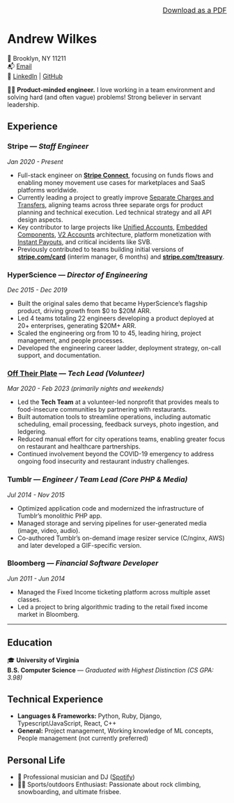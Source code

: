 <div style="text-align:right;font-size:16px">
  <a href="Andrew-Wilkes-Resume.pdf" class="btn" download>Download as a PDF</a>
</div>

# Andrew Wilkes

📍 Brooklyn, NY 11211  
📬 [Email](mailto:work.with.wilkes@gmail.com)  
🔗 [LinkedIn](https://www.linkedin.com/in/ajwilkes/) | [GitHub](https://github.com/wilkesybear)


🧑‍💻 **Product-minded engineer.** I love working in a team environment and solving hard (and often vague) problems! Strong believer in servant leadership.  

## Experience

### **Stripe** — *Staff Engineer*  
*Jan 2020 - Present*  
- Full-stack engineer on [**Stripe Connect**](https://stripe.com/connect), focusing on funds flows and enabling money movement use cases for marketplaces and SaaS platforms worldwide.
- Currently leading a project to greatly improve [Separate Charges and Transfers](https://docs.stripe.com/connect/separate-charges-and-transfers), aligning teams across three separate orgs for product planning and technical execution. Led technical strategy and all API design aspects. 
- Key contributor to large projects like [Unified Accounts](https://docs.stripe.com/connect/migrate-to-controller-properties), [Embedded Components](https://docs.stripe.com/connect/get-started-connect-embedded-components), [V2 Accounts](https://docs.stripe.com/connect/accounts-v2/saas-platform-payments-billing) architecture, platform monetization with [Instant Payouts](https://docs.stripe.com/connect/instant-payouts), and critical incidents like SVB.
- Previously contributed to teams building initial versions of **[stripe.com/card](https://stripe.com/card)** (interim manager, 6 months) and **[stripe.com/treasury](https://stripe.com/treasury)**.

### **HyperScience** — *Director of Engineering*  
*Dec 2015 - Dec 2019*
- Built the original sales demo that became HyperScience’s flagship product, driving growth from $0 to $20M ARR.
- Led 4 teams totaling 22 engineers developing a product deployed at 20+ enterprises, generating $20M+ ARR.
- Scaled the engineering org from 10 to 45, leading hiring, project management, and people processes.
- Developed the engineering career ladder, deployment strategy, on-call support, and documentation.

### **[Off Their Plate](https://www.offtheirplate.org/)** — *Tech Lead (Volunteer)*  
*Mar 2020 - Feb 2023* _(primarily nights and weekends)_
- Led the **Tech Team** at a volunteer-led nonprofit that provides meals to food-insecure communities by partnering with restaurants.
- Built automation tools to streamline operations, including automatic scheduling, email processing, feedback surveys, photo ingestion, and ledgering.
- Reduced manual effort for city operations teams, enabling greater focus on restaurant and healthcare partnerships.
- Continued involvement beyond the COVID-19 emergency to address ongoing food insecurity and restaurant industry challenges.

### **Tumblr** — *Engineer / Team Lead (Core PHP & Media)*  
*Jul 2014 - Nov 2015*  
- Optimized application code and modernized the infrastructure of Tumblr’s monolithic PHP app.
- Managed storage and serving pipelines for user-generated media (image, video, audio).
- Co-authored Tumblr’s on-demand image resizer service (C/nginx, AWS) and later developed a GIF-specific version.

### **Bloomberg** — *Financial Software Developer*  
*Jun 2011 - Jun 2014*  
- Managed the Fixed Income ticketing platform across multiple asset classes.
- Led a project to bring algorithmic trading to the retail fixed income market in Bloomberg.

---

## Education

🎓 **University of Virginia**  
**B.S. Computer Science** — *Graduated with Highest Distinction (CS GPA: 3.98)*

## Technical Experience

- **Languages & Frameworks:** Python, Ruby, Django, Typescript/JavaScript, React, C++
- **General:** Project management, Working knowledge of ML concepts, People management (not currently preferred)

## Personal Life

- 🎸 Professional musician and DJ ([Spotify](https://open.spotify.com/artist/0TDie1d28rzsDiDhK9CUJD?si=Ry1akG6yQ16ZYmipOo-fzg))
- 🧗‍♂️ Sports/outdoors Enthusiast: Passionate about rock climbing, snowboarding, and ultimate frisbee.
